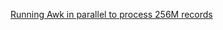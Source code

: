[Running Awk in parallel to process 256M records](https://ketancmaheshwari.github.io/posts/2020/05/24/SMC18-Data-Challenge-4.html)

